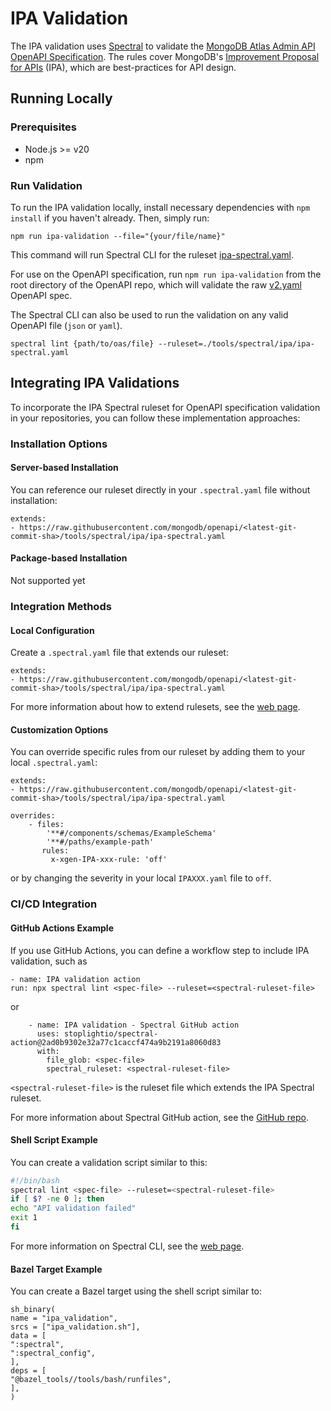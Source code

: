 # IPA Validation

The IPA validation uses [Spectral](https://docs.stoplight.io/docs/spectral/9ffa04e052cc1-spectral-cli) to validate the [MongoDB Atlas Admin API OpenAPI Specification](https://github.com/mongodb/openapi/tree/main/openapi). The rules cover MongoDB's [Improvement Proposal for APIs](https://mongodb.github.io/ipa/) (IPA), which are best-practices for API design.

## Running Locally

### Prerequisites

- Node.js >= v20
- npm

### Run Validation

To run the IPA validation locally, install necessary dependencies with `npm install` if you haven't already. Then, simply run:

```
npm run ipa-validation --file="{your/file/name}"
```

This command will run Spectral CLI for the ruleset [ipa-spectral.yaml](https://github.com/mongodb/openapi/blob/main/tools/spectral/ipa/ipa-spectral.yaml).

For use on the OpenAPI specification, run `npm run ipa-validation` from the root directory of the OpenAPI repo, which will validate the raw [v2.yaml](https://github.com/mongodb/openapi/blob/main/openapi/.raw/v2.yaml) OpenAPI spec.

The Spectral CLI can also be used to run the validation on any valid OpenAPI file (`json` or `yaml`).

```
spectral lint {path/to/oas/file} --ruleset=./tools/spectral/ipa/ipa-spectral.yaml
```

## Integrating IPA Validations

To incorporate the IPA Spectral ruleset for OpenAPI specification validation in your repositories, you can follow these implementation approaches:

### Installation Options

#### Server-based Installation

You can reference our ruleset directly in your `.spectral.yaml` file without installation:

```
extends:
- https://raw.githubusercontent.com/mongodb/openapi/<latest-git-commit-sha>/tools/spectral/ipa/ipa-spectral.yaml
```

#### Package-based Installation

Not supported yet

### Integration Methods

#### Local Configuration

Create a `.spectral.yaml` file that extends our ruleset:

```
extends:
- https://raw.githubusercontent.com/mongodb/openapi/<latest-git-commit-sha>/tools/spectral/ipa/ipa-spectral.yaml
```

For more information about how to extend rulesets, see the [web page](https://meta.stoplight.io/docs/spectral/83527ef2dd8c0-extending-rulesets).

#### Customization Options

You can override specific rules from our ruleset by adding them to your local `.spectral.yaml`:

```
extends:
- https://raw.githubusercontent.com/mongodb/openapi/<latest-git-commit-sha>/tools/spectral/ipa/ipa-spectral.yaml

overrides:
    - files:
        '**#/components/schemas/ExampleSchema'
        '**#/paths/example-path'
       rules:
         x-xgen-IPA-xxx-rule: 'off'
```

or by changing the severity in your local `IPAXXX.yaml` file to `off`.

### CI/CD Integration

#### GitHub Actions Example

If you use GitHub Actions, you can define a workflow step to include IPA validation, such as

```
- name: IPA validation action
run: npx spectral lint <spec-file> --ruleset=<spectral-ruleset-file>
```

or

```
    - name: IPA validation - Spectral GitHub action
      uses: stoplightio/spectral-action@2ad0b9302e32a77c1caccf474a9b2191a8060d83
      with:
        file_glob: <spec-file>
        spectral_ruleset: <spectral-ruleset-file>
```

`<spectral-ruleset-file>` is the ruleset file which extends the IPA Spectral ruleset.

For more information about Spectral GitHub action, see the [GitHub repo](https://github.com/stoplightio/spectral-action).

#### Shell Script Example

You can create a validation script similar to this:

```bash
#!/bin/bash
spectral lint <spec-file> --ruleset=<spectral-ruleset-file>
if [ $? -ne 0 ]; then
echo "API validation failed"
exit 1
fi
```

For more information on Spectral CLI, see the [web page](https://meta.stoplight.io/docs/spectral/9ffa04e052cc1-spectral-cli).

#### Bazel Target Example

You can create a Bazel target using the shell script similar to:

```
sh_binary(
name = "ipa_validation",
srcs = ["ipa_validation.sh"],
data = [
":spectral",
":spectral_config",
],
deps = [
"@bazel_tools//tools/bash/runfiles",
],
)
```
